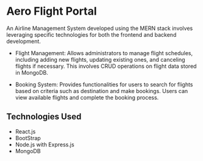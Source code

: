 # Aero Flight Portal 

An Airline Management System developed using the MERN stack involves leveraging specific technologies for both the frontend and backend development. 

* Flight Management: Allows administrators to manage flight schedules, including adding new flights, updating existing ones, and canceling flights if necessary. This involves CRUD operations on flight data stored in MongoDB.


* Booking System: Provides functionalities for users to search for flights based on criteria such as destination and make bookings. Users can view available flights and complete the booking process.
## Technologies Used

* React.js
* BootStrap
 * Node.js with Express.js
 * MongoDB
